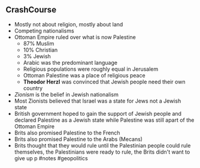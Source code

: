 ## CrashCourse
- Mostly not about religion, mostly about land
- Competing nationalisms
- Ottoman Empire ruled over what is now Palestine
	- 87% Muslim
	- 10% Christian
	- 3% Jewish
	- Arabic was the predominant language
	- Religious populations were roughly equal in Jerusalem 
	- Ottoman Palestine was a place of religious peace
	- **Theodor Herzl** was convinced that Jewish people need their own country
- *Zionism* is the belief in Jewish nationalism
- Most Zionists believed that Israel was a state for Jews not a Jewish state
- British government hoped to gain the support of Jewish people and declared Palestine as a Jewish state while Palestine was still apart of the Ottoman Empire
- Brits also promised Palestine to the French
- Brits also promised Palestine to the Arabs (Mecans)
- Brits thought that they would rule until the Palestinian people could rule themselves, the Palestinians were ready to rule, the Brits didn't want to give up p
#notes
#geopolitics